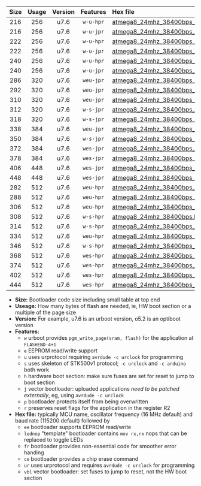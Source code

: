 |Size|Usage|Version|Features|Hex file|
|:-:|:-:|:-:|:-:|:--|
|216|256|u7.6|`w-u-hpr`|[atmega8_24mhz_38400bps_ur.hex](https://raw.githubusercontent.com/stefanrueger/urboot/main//atmega8_24mhz_38400bps_ur.hex)|
|216|256|u7.6|`w-u-jpr`|[atmega8_24mhz_38400bps_ur_vbl.hex](https://raw.githubusercontent.com/stefanrueger/urboot/main//atmega8_24mhz_38400bps_ur_vbl.hex)|
|222|256|u7.6|`w-u-hpr`|[atmega8_24mhz_38400bps_lednop_ur.hex](https://raw.githubusercontent.com/stefanrueger/urboot/main//atmega8_24mhz_38400bps_lednop_ur.hex)|
|222|256|u7.6|`w-u-jpr`|[atmega8_24mhz_38400bps_lednop_ur_vbl.hex](https://raw.githubusercontent.com/stefanrueger/urboot/main//atmega8_24mhz_38400bps_lednop_ur_vbl.hex)|
|240|256|u7.6|`w-u-hpr`|[atmega8_24mhz_38400bps_lednop_fr_ur.hex](https://raw.githubusercontent.com/stefanrueger/urboot/main//atmega8_24mhz_38400bps_lednop_fr_ur.hex)|
|240|256|u7.6|`w-u-jpr`|[atmega8_24mhz_38400bps_lednop_fr_ur_vbl.hex](https://raw.githubusercontent.com/stefanrueger/urboot/main//atmega8_24mhz_38400bps_lednop_fr_ur_vbl.hex)|
|286|320|u7.6|`weu-jpr`|[atmega8_24mhz_38400bps_ee_ur_vbl.hex](https://raw.githubusercontent.com/stefanrueger/urboot/main//atmega8_24mhz_38400bps_ee_ur_vbl.hex)|
|292|320|u7.6|`weu-jpr`|[atmega8_24mhz_38400bps_ee_lednop_ur_vbl.hex](https://raw.githubusercontent.com/stefanrueger/urboot/main//atmega8_24mhz_38400bps_ee_lednop_ur_vbl.hex)|
|310|320|u7.6|`weu-jpr`|[atmega8_24mhz_38400bps_ee_lednop_fr_ur_vbl.hex](https://raw.githubusercontent.com/stefanrueger/urboot/main//atmega8_24mhz_38400bps_ee_lednop_fr_ur_vbl.hex)|
|312|320|u7.6|`w-s-jpr`|[atmega8_24mhz_38400bps_vbl.hex](https://raw.githubusercontent.com/stefanrueger/urboot/main//atmega8_24mhz_38400bps_vbl.hex)|
|318|320|u7.6|`w-s-jpr`|[atmega8_24mhz_38400bps_lednop_vbl.hex](https://raw.githubusercontent.com/stefanrueger/urboot/main//atmega8_24mhz_38400bps_lednop_vbl.hex)|
|338|384|u7.6|`weu-jpr`|[atmega8_24mhz_38400bps_ee_lednop_fr_ce_ur_vbl.hex](https://raw.githubusercontent.com/stefanrueger/urboot/main//atmega8_24mhz_38400bps_ee_lednop_fr_ce_ur_vbl.hex)|
|350|384|u7.6|`w-s-jpr`|[atmega8_24mhz_38400bps_lednop_fr_vbl.hex](https://raw.githubusercontent.com/stefanrueger/urboot/main//atmega8_24mhz_38400bps_lednop_fr_vbl.hex)|
|372|384|u7.6|`wes-jpr`|[atmega8_24mhz_38400bps_ee_vbl.hex](https://raw.githubusercontent.com/stefanrueger/urboot/main//atmega8_24mhz_38400bps_ee_vbl.hex)|
|378|384|u7.6|`wes-jpr`|[atmega8_24mhz_38400bps_ee_lednop_vbl.hex](https://raw.githubusercontent.com/stefanrueger/urboot/main//atmega8_24mhz_38400bps_ee_lednop_vbl.hex)|
|406|448|u7.6|`wes-jpr`|[atmega8_24mhz_38400bps_ee_lednop_fr_vbl.hex](https://raw.githubusercontent.com/stefanrueger/urboot/main//atmega8_24mhz_38400bps_ee_lednop_fr_vbl.hex)|
|448|448|u7.6|`wes-jpr`|[atmega8_24mhz_38400bps_ee_lednop_fr_ce_vbl.hex](https://raw.githubusercontent.com/stefanrueger/urboot/main//atmega8_24mhz_38400bps_ee_lednop_fr_ce_vbl.hex)|
|282|512|u7.6|`weu-hpr`|[atmega8_24mhz_38400bps_ee_ur.hex](https://raw.githubusercontent.com/stefanrueger/urboot/main//atmega8_24mhz_38400bps_ee_ur.hex)|
|288|512|u7.6|`weu-hpr`|[atmega8_24mhz_38400bps_ee_lednop_ur.hex](https://raw.githubusercontent.com/stefanrueger/urboot/main//atmega8_24mhz_38400bps_ee_lednop_ur.hex)|
|306|512|u7.6|`weu-hpr`|[atmega8_24mhz_38400bps_ee_lednop_fr_ur.hex](https://raw.githubusercontent.com/stefanrueger/urboot/main//atmega8_24mhz_38400bps_ee_lednop_fr_ur.hex)|
|308|512|u7.6|`w-s-hpr`|[atmega8_24mhz_38400bps.hex](https://raw.githubusercontent.com/stefanrueger/urboot/main//atmega8_24mhz_38400bps.hex)|
|314|512|u7.6|`w-s-hpr`|[atmega8_24mhz_38400bps_lednop.hex](https://raw.githubusercontent.com/stefanrueger/urboot/main//atmega8_24mhz_38400bps_lednop.hex)|
|334|512|u7.6|`weu-hpr`|[atmega8_24mhz_38400bps_ee_lednop_fr_ce_ur.hex](https://raw.githubusercontent.com/stefanrueger/urboot/main//atmega8_24mhz_38400bps_ee_lednop_fr_ce_ur.hex)|
|346|512|u7.6|`w-s-hpr`|[atmega8_24mhz_38400bps_lednop_fr.hex](https://raw.githubusercontent.com/stefanrueger/urboot/main//atmega8_24mhz_38400bps_lednop_fr.hex)|
|368|512|u7.6|`wes-hpr`|[atmega8_24mhz_38400bps_ee.hex](https://raw.githubusercontent.com/stefanrueger/urboot/main//atmega8_24mhz_38400bps_ee.hex)|
|374|512|u7.6|`wes-hpr`|[atmega8_24mhz_38400bps_ee_lednop.hex](https://raw.githubusercontent.com/stefanrueger/urboot/main//atmega8_24mhz_38400bps_ee_lednop.hex)|
|402|512|u7.6|`wes-hpr`|[atmega8_24mhz_38400bps_ee_lednop_fr.hex](https://raw.githubusercontent.com/stefanrueger/urboot/main//atmega8_24mhz_38400bps_ee_lednop_fr.hex)|
|444|512|u7.6|`wes-hpr`|[atmega8_24mhz_38400bps_ee_lednop_fr_ce.hex](https://raw.githubusercontent.com/stefanrueger/urboot/main//atmega8_24mhz_38400bps_ee_lednop_fr_ce.hex)|

- **Size:** Bootloader code size including small table at top end
- **Useage:** How many bytes of flash are needed, ie, HW boot section or a multiple of the page size
- **Version:** For example, u7.6 is an urboot version, o5.2 is an optiboot version
- **Features:**
  + `w` urboot provides `pgm_write_page(sram, flash)` for the application at `FLASHEND-4+1`
  + `e` EEPROM read/write support
  + `u` uses urprotocol requiring `avrdude -c urclock` for programming
  + `s` uses skeleton of STK500v1 protocol; `-c urclock` and `-c arduino` both work
  + `h` hardware boot section: make sure fuses are set for reset to jump to boot section
  + `j` vector bootloader: uploaded applications *need to be patched externally*, eg, using `avrdude -c urclock`
  + `p` bootloader protects itself from being overwritten
  + `r` preserves reset flags for the application in the register R2
- **Hex file:** typically MCU name, oscillator frequency (16 MHz default) and baud rate (115200 default) followed by
  + `ee` bootloader supports EEPROM read/write
  + `lednop` "template" bootloader contains `mov rx,rx` nops that can be replaced to toggle LEDs
  + `fr` bootloader provides non-essential code for smoother error handing
  + `ce` bootloader provides a chip erase command
  + `ur` uses urprotocol and requires `avrdude -c urclock` for programming
  + `vbl` vector bootloader: set fuses to jump to reset, not the HW boot section
